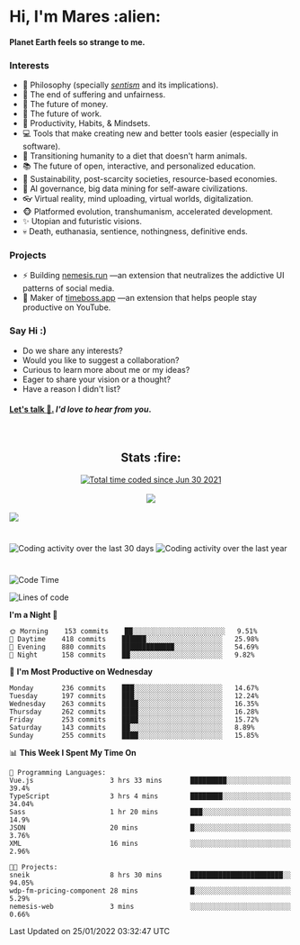 <h1>Hi, I'm Mares :alien:</h1>

#### Planet Earth feels so strange to me.

### **Interests**

- 🌊 Philosophy (specially [_sentism_][sentismmedium] and its implications).
- 🎯 The end of suffering and unfairness.
- 💸 The future of money.
- 💼 The future of work.
- 🧠 Productivity, Habits, & Mindsets.
- 💻 Tools that make creating new and better tools easier (especially in software).
- 🥗 Transitioning humanity to a diet that doesn't harm animals.
- 📚 The future of open, interactive, and personalized education.
- 🌱 Sustainability, post-scarcity societies, resource-based economies.
- 🤖 AI governance, big data mining for self-aware civilizations.
- 👓 Virtual reality, mind uploading, virtual worlds, digitalization.
- 🐵 Platformed evolution, transhumanism, accelerated development.
- ✨ Utopian and futuristic visions.
- 💀 Death, euthanasia, sentience, nothingness, definitive ends.


### **Projects**

- ⚡ Building [nemesis.run](https://nemesis.run) —an extension that neutralizes the addictive UI patterns of social media.
- 💎 Maker of [timeboss.app](https://timeboss.app) —an extension that helps people stay productive on YouTube.


### **Say Hi :)**

- Do we share any interests?
- Would you like to suggest a collaboration?
- Curious to learn more about me or my ideas?
- Eager to share your vision or a thought?
- Have a reason I didn't list?

#### [Let's talk :wave:.](mailto:mareszhar@gmail.com) _I'd love to hear from you_.

[sentismmedium]: https://medium.com/@mareszhar/born-a-prisoner-a-reflection-about-life-its-struggles-and-a-plan-to-escape-d8566ce9b026

<br>

<h2 align="center">Stats :fire:</h2>

<div align="center">
  <a href="https://wakatime.com/@cfdc0e0d-4860-4b62-9ff0-cb659185525e">
    <img src="https://wakatime.com/badge/user/cfdc0e0d-4860-4b62-9ff0-cb659185525e.svg" alt="Total time coded since Jun 30 2021" />
  </a>
</div>

<br>

<!-- 
Add or remove this: 
&dates=B1AAB3FF 
...or this...
&date_format=M%20j%5B%2C%20Y%5D
from the *streak stats URL below* if they get bugged and aren't updating: 
-->

<div align="center">
  <img src="https://github-readme-streak-stats.herokuapp.com?user=mareszhar&theme=black-ice&hide_border=true&stroke=FFFFFF15&ring=DF8FFE&fire=DF8FFE&currStreakLabel=DF8FFE&background=1A232A&currStreakNum=86FFAB&dates=B1AAB3FF&date_format=M%20j%5B%2C%20Y%5D">
</div>

<br>

<img src="https://activity-graph.herokuapp.com/graph?username=mareszhar&theme=nord&bg_color=00000000&color=979797&line=DF8FFE&point=00000000&area=true&hide_border=true">

<br>

<h1></h1>

<img src="https://wakatime.com/share/@mares/5df0ff02-9c79-41b4-b540-51dc9c65a57b.svg" alt="Coding activity over the last 30 days" />
<img src="https://wakatime.com/share/@mares/ea89ba71-f374-40af-930c-e0655909fe37.svg" alt="Coding activity over the last year" />

<h1></h1>

<!--START_SECTION:waka-->
![Code Time](http://img.shields.io/badge/Code%20Time-450%20hrs%206%20mins-blue)

![Lines of code](https://img.shields.io/badge/From%20Hello%20World%20I%27ve%20Written-124%20Thousand%20lines%20of%20code-blue)

**I'm a Night 🦉** 

```text
🌞 Morning    153 commits    ██░░░░░░░░░░░░░░░░░░░░░░░   9.51% 
🌆 Daytime    418 commits    ██████░░░░░░░░░░░░░░░░░░░   25.98% 
🌃 Evening    880 commits    █████████████░░░░░░░░░░░░   54.69% 
🌙 Night      158 commits    ██░░░░░░░░░░░░░░░░░░░░░░░   9.82%

```
📅 **I'm Most Productive on Wednesday** 

```text
Monday       236 commits    ███░░░░░░░░░░░░░░░░░░░░░░   14.67% 
Tuesday      197 commits    ███░░░░░░░░░░░░░░░░░░░░░░   12.24% 
Wednesday    263 commits    ████░░░░░░░░░░░░░░░░░░░░░   16.35% 
Thursday     262 commits    ████░░░░░░░░░░░░░░░░░░░░░   16.28% 
Friday       253 commits    ████░░░░░░░░░░░░░░░░░░░░░   15.72% 
Saturday     143 commits    ██░░░░░░░░░░░░░░░░░░░░░░░   8.89% 
Sunday       255 commits    ████░░░░░░░░░░░░░░░░░░░░░   15.85%

```


📊 **This Week I Spent My Time On** 

```text
💬 Programming Languages: 
Vue.js                   3 hrs 33 mins       █████████░░░░░░░░░░░░░░░░   39.4% 
TypeScript               3 hrs 4 mins        ████████░░░░░░░░░░░░░░░░░   34.04% 
Sass                     1 hr 20 mins        ███░░░░░░░░░░░░░░░░░░░░░░   14.9% 
JSON                     20 mins             █░░░░░░░░░░░░░░░░░░░░░░░░   3.76% 
XML                      16 mins             ░░░░░░░░░░░░░░░░░░░░░░░░░   2.96%

🐱‍💻 Projects: 
sneik                    8 hrs 30 mins       ███████████████████████░░   94.05% 
wdp-fm-pricing-component 28 mins             █░░░░░░░░░░░░░░░░░░░░░░░░   5.29% 
nemesis-web              3 mins              ░░░░░░░░░░░░░░░░░░░░░░░░░   0.66%

```


 Last Updated on 25/01/2022 03:32:47 UTC
<!--END_SECTION:waka-->
